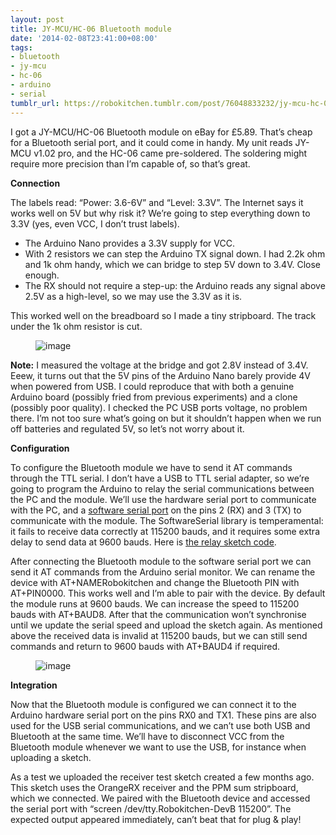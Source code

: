 ```yaml
---
layout: post
title: JY-MCU/HC-06 Bluetooth module
date: '2014-02-08T23:41:00+08:00'
tags:
- bluetooth
- jy-mcu
- hc-06
- arduino
- serial
tumblr_url: https://robokitchen.tumblr.com/post/76048833232/jy-mcu-hc-06-bluetooth-module
---
```

I got a JY-MCU/HC-06 Bluetooth module on eBay for £5.89. That’s cheap for a Bluetooth serial port, and it could come in handy. My unit reads JY-MCU v1.02 pro, and the HC-06 came pre-soldered. The soldering might require more precision than I’m capable of, so that’s great.

**Connection**

The labels read: “Power: 3.6-6V” and “Level: 3.3V”. The Internet says it works well on 5V but why risk it? We’re going to step everything down to 3.3V (yes, even VCC, I don’t trust labels).

- The Arduino Nano provides a 3.3V supply for VCC.
- With 2 resistors we can step the Arduino TX signal down. I had 2.2k ohm and 1k ohm handy, which we can bridge to step 5V down to 3.4V. Close enough.
- The RX should not require a step-up: the Arduino reads any signal above 2.5V as a high-level, so we may use the 3.3V as it is.

This worked well on the breadboard so I made a tiny stripboard. The track under the 1k ohm resistor is cut.

<figure class="tmblr-full" data-orig-height="179" data-orig-width="350" data-orig-src="https://64.media.tumblr.com/9489ec9772d755f7d277ce7733ec01cb/tumblr_inline_n0ovypXJJj1snd83q.jpg"><img alt="image" src="https://64.media.tumblr.com/9489ec9772d755f7d277ce7733ec01cb/tumblr_inline_pk0xnjPISt1snd83q_540.jpg" data-orig-height="179" data-orig-width="350" data-orig-src="https://64.media.tumblr.com/9489ec9772d755f7d277ce7733ec01cb/tumblr_inline_n0ovypXJJj1snd83q.jpg"></figure>

**Note:** I measured the voltage at the bridge and got 2.8V instead of 3.4V. Eeew, it turns out that the 5V pins of the Arduino Nano barely provide 4V when powered from USB. I could reproduce that with both a genuine Arduino board (possibly fried from previous experiments) and a clone (possibly poor quality). I checked the PC USB ports voltage, no problem there. I’m not too sure what’s going on but it shouldn’t happen when we run off batteries and regulated 5V, so let’s not worry about it.

**Configuration**

To configure the Bluetooth module we have to send it AT commands through the TTL serial. I don’t have a USB to TTL serial adapter, so we’re going to program the Arduino to relay the serial communications between the PC and the module. We’ll use the hardware serial port to communicate with the PC, and a [software serial port](http://arduino.cc/en/Reference/SoftwareSerial) on the pins 2 (RX) and 3 (TX) to communicate with the module. The SoftwareSerial library is temperamental: it fails to receive data correctly at 115200 bauds, and it requires some extra delay to send data at 9600 bauds. Here is [the relay sketch code](https://github.com/marcv81/robokitchen/tree/26eb118fea638ae734de5a37117ecdc54c8d517a/sketches/SerialRelay).

After connecting the Bluetooth module to the software serial port we can send it AT commands from the Arduino serial monitor. We can rename the device with AT+NAMERobokitchen and change the Bluetooth PIN with AT+PIN0000. This works well and I’m able to pair with the device. By default the module runs at 9600 bauds. We can increase the speed to 115200 bauds with AT+BAUD8. After that the communication won’t synchronise until we update the serial speed and upload the sketch again. As mentioned above the received data is invalid at 115200 bauds, but we can still send commands and return to 9600 bauds with AT+BAUD4 if required.

<figure class="tmblr-full" data-orig-height="327" data-orig-width="500" data-orig-src="https://64.media.tumblr.com/9e5611f7c5e7bb66d44bfd421a8678f0/tumblr_inline_n0p9v5jXK81snd83q.jpg"><img alt="image" src="https://64.media.tumblr.com/246b4773732a6ae60e4a2e504e0b283b/tumblr_inline_pk0xnjPElU1snd83q_540.jpg" data-orig-height="327" data-orig-width="500" data-orig-src="https://64.media.tumblr.com/9e5611f7c5e7bb66d44bfd421a8678f0/tumblr_inline_n0p9v5jXK81snd83q.jpg"></figure>

**Integration**

Now that the Bluetooth module is configured we can connect it to the Arduino hardware serial port on the pins RX0 and TX1. These pins are also used for the USB serial communications, and we can’t use both USB and Bluetooth at the same time. We’ll have to disconnect VCC from the Bluetooth module whenever we want to use the USB, for instance when uploading a sketch.

As a test we uploaded the receiver test sketch created a few months ago. This sketch uses the OrangeRX receiver and the PPM sum stripboard, which we connected. We paired with the Bluetooth device and accessed the serial port with “screen /dev/tty.Robokitchen-DevB 115200”. The expected output appeared immediately, can’t beat that for plug & play!

